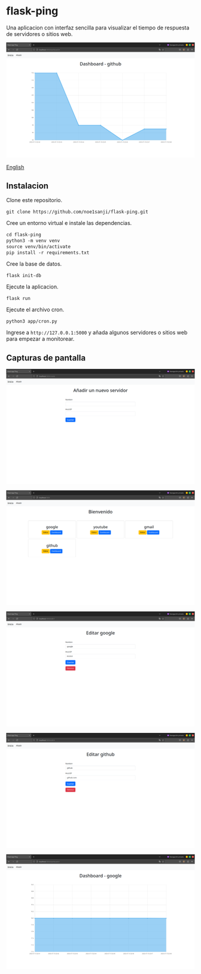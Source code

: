 # flask-ping

Una aplicacion con interfaz sencilla para visualizar el tiempo de respuesta de servidores o sitios web.

![dashboard](screenshots/Screenshot_20230715_224838.png)

[English](./README.md)

## Instalacion

Clone este repositorio.

```
git clone https://github.com/noe1sanji/flask-ping.git
```

Cree un entorno virtual e instale las dependencias.

```
cd flask-ping
python3 -m venv venv
source venv/bin/activate
pip install -r requirements.txt
```

Cree la base de datos.

```
flask init-db
```

Ejecute la aplicacion.

```
flask run
```

Ejecute el archivo cron.

```
python3 app/cron.py
```

Ingrese a `http://127.0.0.1:5000` y añada algunos servidores o sitios web para empezar a monitorear.

## Capturas de pantalla

![formulario añadir](screenshots/Screenshot_20230715_224423.png)

![inicio](screenshots/Screenshot_20230715_224347.png)

![formulario editar](screenshots/Screenshot_20230715_224408.png)

![formulario editar](screenshots/Screenshot_20230715_224442.png)

![formulario editar](screenshots/Screenshot_20230715_224825.png)
